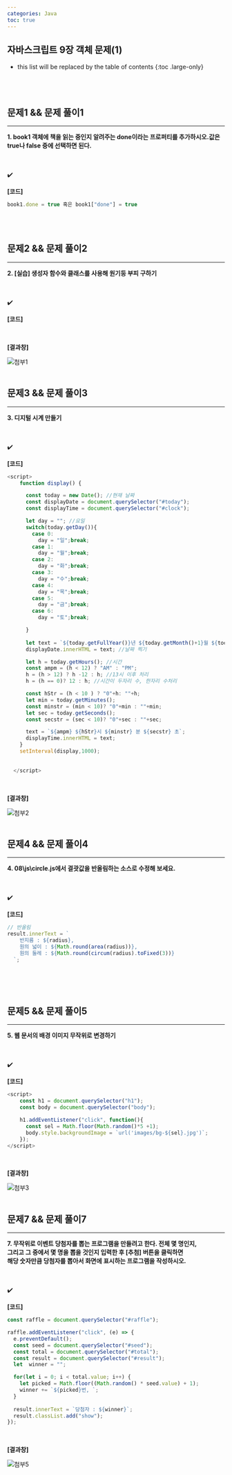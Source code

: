 ```yaml
---
categories: Java
toc: true
---
```


## 자바스크립트 9장 객체 문제(1) 
* this list will be replaced by the table of contents
{:toc .large-only}
  <br> 
  <br>
  <br>
  <br>
 

## 문제1 && 문제 풀이1
___
**1. book1 객체에 책을 읽는 중인지 알려주는 done이라는 프로퍼티를 추가하시오.값은 true나 false 중에 선택하면 된다.** <br>
<br>
<br>

✔️
<br>

**[코드]** <br>

```js
book1.done = true 혹은 book1["done"] = true
```
<br> 
<br>

## 문제2 && 문제 풀이2
___
**2. [실습] 생성자 함수와 클래스를 사용해 원기둥 부피 구하기** <br>
<br>
<br>

✔️
<br>

**[코드]** <br>


<br>

**[결과창]** <br>

![첨부1](https://github.com/YuiLoong/YuiLoong.github.io/blob/master/assets/img/0409_1.png?raw=true)
<br>
<br>

## 문제3 && 문제 풀이3
___
**3. 디지털 시계 만들기** <br>
<br>
<br>

✔️
<br>

**[코드]** <br>

```js
<script>
    function display() {

      const today = new Date(); //현재 날짜
      const displayDate = document.querySelector("#today");
      const displayTime = document.querySelector("#clock");

      let day = ""; //요일
      switch(today.getDay()){
        case 0:
          day = "일";break;
        case 1:
          day = "월";break;
        case 2:
          day = "화";break;
        case 3:
          day = "수";break;
        case 4:
          day = "목";break;
        case 5:
          day = "금";break;
        case 6:
          day = "토";break;

      }
    
      let text = `${today.getFullYear()}년 ${today.getMonth()+1}월 ${today.getDate()}일 ${day}요일`;
      displayDate.innerHTML = text; //날짜 찍기

      let h = today.getHours(); //시간
      const ampm = (h < 12) ? "AM" : "PM";
      h = (h > 12) ? h -12 : h; //13시 이후 처리 
      h = (h == 0)? 12 : h; //시간이 두자리 수, 한자리 수처리

      const hStr = (h < 10 ) ? "0"+h: ""+h;
      let min = today.getMinutes();
      const minstr = (min < 10)? "0"+min : ""+min;
      let sec = today.getSeconds();
      const secstr = (sec < 10)? "0"+sec : ""+sec;

      text = `${ampm} ${hStr}시 ${minstr} 분 ${secstr} 초`;
      displayTime.innerHTML = text;
    }
    setInterval(display,1000);
    
   
  </script>
```
<br>

**[결과창]** <br>

![첨부2](https://github.com/YuiLoong/YuiLoong.github.io/blob/master/assets/img/0409_2.png?raw=true)
<br>
<br>

## 문제4 && 문제 풀이4
___
**4. 08\js\circle.js에서 결괏값을 반올림하는 소스로 수정해 보세요.** <br>
<br>
<br>

✔️
<br>

**[코드]** <br>

```js
// 반올림
result.innerText = `
    반지름 : ${radius},
    원의 넓이 : ${Math.round(area(radius))},
    원의 둘레 : ${Math.round(circum(radius).toFixed(3))}
  `;
```
<br>
<br>
<br>



## 문제5 && 문제 풀이5
___
**5. 웹 문서의 배경 이미지 무작위로 변경하기** <br>
<br>
<br>

✔️
<br>

**[코드]** <br>

```js
<script>
    const h1 = document.querySelector("h1");
    const body = document.querySelector("body");

    h1.addEventListener("click", function(){
      const sel = Math.floor(Math.random()*5 +1);
      body.style.backgroundImage = `url('images/bg-${sel}.jpg')`;  
    });
</script>
```
<br>

**[결과창]** <br>

![첨부3](https://github.com/YuiLoong/YuiLoong.github.io/blob/master/assets/img/0409_3.png?raw=true)
<br>
<br>

## 문제7 && 문제 풀이7
___
**7. 무작위로 이벤트 당첨자를 뽑는 프로그램을 만들려고 한다. 전체 몇 명인지,** <br>
**그리고 그 중에서 몇 명을 뽑을 것인지 입력한 후 [추첨] 버튼을 클릭하면** <br>
**해당 숫자만큼 당첨자를 뽑아서 화면에 표시하는 프로그램을 작성하시오.** <br>
<br>
<br>

✔️
<br>

**[코드]** <br>

```js
const raffle = document.querySelector("#raffle");

raffle.addEventListener("click", (e) => {
  e.preventDefault();  
  const seed = document.querySelector("#seed");
  const total = document.querySelector("#total");
  const result = document.querySelector("#result");
  let  winner = "";

  for(let i = 0; i < total.value; i++) {
    let picked = Math.floor((Math.random() * seed.value) + 1);
    winner += `${picked}번, `;      
  }  
  
  result.innerText = `당첨자 : ${winner}`;
  result.classList.add("show");
});
```
<br>

**[결과창]** <br>

![첨부5](https://github.com/YuiLoong/YuiLoong.github.io/blob/master/assets/img/0409_5.png?raw=true)
<br>
<br>
<br>
